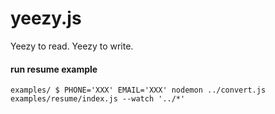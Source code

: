 # yeezy.js
Yeezy to read. Yeezy to write.

#### run resume example

`examples/ $ PHONE='XXX' EMAIL='XXX' nodemon ../convert.js examples/resume/index.js --watch '../*'`
